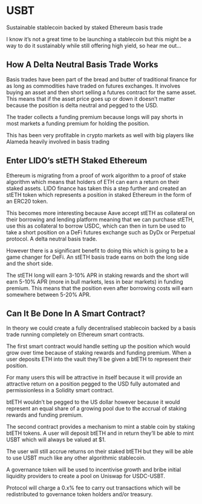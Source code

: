 # USBT
Sustainable stablecoin backed by staked Ethereum basis trade

I know it’s not a great time to be launching a stablecoin but this might be a way to do it sustainably while still offering high yield, so hear me out…

## How A Delta Neutral Basis Trade Works

Basis trades have been part of the bread and butter of traditional finance for as long as commodities have traded on futures exchanges. It involves buying an asset and then short selling a futures contract for the same asset. This means that if the asset price goes up or down it doesn’t matter because the position is delta neutral and pegged to the USD.

The trader collects a funding premium because longs will pay shorts in most markets a funding premium for holding the position.


This has been very profitable in crypto markets as well with big players like Alameda heavily involved in basis trading

## Enter LIDO’s stETH Staked Ethereum

Ethereum is migrating from a proof of work algorithm to a proof of stake algorithm which means that holders of ETH can earn a return on their staked assets. LIDO finance has taken this a step further and created an stETH token which represents a position in staked Ethereum in the form of an ERC20 token.

This becomes more interesting because Aave accept stETH as collateral on their borrowing and lending platform meaning that we can purchase stETH, use this as collateral to borrow USDC, which can then in turn be used to take a short position on a DeFi futures exchange such as DyDx or Perpetual protocol. A delta neutral basis trade.

However there is a significant benefit to doing this which is going to be a game changer for DeFi. An stETH basis trade earns on both the long side and the short side.

The stETH long will earn 3-10% APR in staking rewards and the short will earn 5-10% APR (more in bull markets, less in bear markets) in funding premium. This means that the position even after borrowing costs will earn somewhere between 5-20% APR.

## Can It Be Done In A Smart Contract?

In theory we could create a fully decentralised stablecoin backed by a basis trade running completely on Ethereum smart contracts.

The first smart contract would handle setting up the position which would grow over time because of staking rewards and funding premium. When a user deposits ETH into the vault they’ll be given a btETH to represent their position.

For many users this will be attractive in itself because it will provide an attractive return on a position pegged to the USD fully automated and permissionless in a Solidity smart contract.

btETH wouldn’t be pegged to the US dollar  however because it would represent an equal share of a growing pool due to the accrual of staking rewards and funding premium.

The second contract provides a mechanism to mint a stable coin by staking btETH tokens. A user will deposit btETH and in return they’ll be able to mint USBT which will always be valued at $1.

The user will still accrue returns on their staked btETH but they will be able to use USBT much like any other algorithmic stablecoin.

A governance token will be used to incentivise growth and bribe initial liquidity providers to create a pool on Uniswap for USDC-USBT.

Protocol will charge a 0.x% fee to carry out transactions which will be redistributed to governance token holders and/or treasury.
